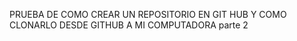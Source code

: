PRUEBA DE COMO CREAR UN REPOSITORIO EN GIT HUB
 Y COMO CLONARLO DESDE GITHUB A MI COMPUTADORA parte 2 
